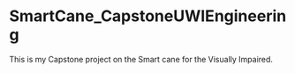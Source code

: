# SmartCane_CapstoneUWIEngineering
This is my Capstone project on the Smart cane for the Visually Impaired. 
